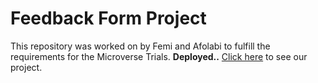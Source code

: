 # Feedback Form Project
This repository was worked on by Femi and Afolabi to fulfill the requirements for the Microverse Trials.
**Deployed..**  [Click here](https://afolabiopakunle.github.io/microverse-trial/) to see our project.
